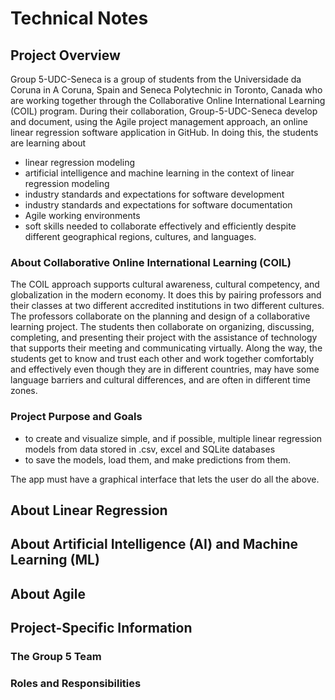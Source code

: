 # Technical Notes
<!--This document contains product development information for stakeholders. Information could include notes about the product design, UX design, software architecture, technical design, source code, quality assurance testing, and APIs.-->

## Project Overview 
Group 5-UDC-Seneca is a group of students from the Universidade da Coruna in A Coruna, Spain and Seneca Polytechnic in Toronto, Canada who are working together through the Collaborative Online International Learning (COIL) program. During their collaboration, Group-5-UDC-Seneca develop and document, using the Agile project management approach, an online linear regression software application in GitHub. In doing this, the students are learning about
- linear regression modeling
- artificial intelligence and machine learning in the context of linear regression modeling
- industry standards and expectations for software development
- industry standards and expectations for software documentation
- Agile working environments
- soft skills needed to collaborate effectively and efficiently despite different geographical regions, cultures, and languages.  

### About Collaborative Online International Learning (COIL)
The COIL approach supports cultural awareness, cultural competency, and globalization in the modern economy. It does this by pairing professors and their classes at two different accredited institutions in two different cultures. The professors collaborate on the planning and design of a collaborative learning project. The students then collaborate on organizing, discussing, completing, and presenting their project with the assistance of technology that supports their meeting and communicating virtually. Along the way, the students get to know and trust each other and work together comfortably and effectively even though they are in different countries, may have some language barriers and cultural differences, and are often in different time zones. 






### Project Purpose and Goals


- to create and visualize simple, and if possible, multiple linear regression models from data stored in .csv, excel and SQLite databases
- to save the models, load them, and make predictions from them.

The app must have a graphical interface that lets the user do all the above. 




## About Linear Regression

## About Artificial Intelligence (AI) and Machine Learning (ML)

## About Agile


## Project-Specific Information

### The Group 5 Team

### Roles and Responsibilities

## 
